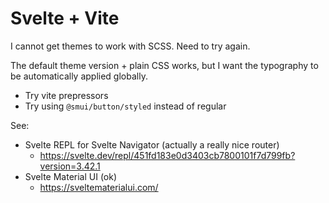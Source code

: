 # Svelte + Vite

I cannot get themes to work with SCSS. Need to try again.

The default theme version + plain CSS works, but I want the typography to be automatically applied
globally.

* Try vite prepressors
* Try using `@smui/button/styled` instead of regular

See:
* Svelte REPL for Svelte Navigator (actually a really nice router)
  * https://svelte.dev/repl/451fd183e0d3403cb7800101f7d799fb?version=3.42.1
* Svelte Material UI (ok)
  * https://sveltematerialui.com/